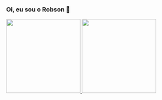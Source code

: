  ### Oi, eu sou o Robson 👋

<div>
  <a href="https://github.com/RobsonRsousa">
    <img height="200cm" src="https://github-readme-stats.vercel.app/api?username=RobsonRsousa&show_icons=true&theme=merko">
    <img height="200cm" src="https://github-readme-stats.vercel.app/api/top-langs/?username=Robsonrsousa&layout=compact">
</div>

<!--
**RobsonRsousa/RobsonRsousa** is a ✨ _special_ ✨ repository because its `README.md` (this file) appears on your GitHub profile.

Here are some ideas to get you started:

- 🔭 I’m currently working on ...
- 🌱 I’m currently learning ...
- 👯 I’m looking to collaborate on ...
- 🤔 I’m looking for help with ...
- 💬 Ask me about ...
- 📫 How to reach me: ...
- 😄 Pronouns: ...
- ⚡ Fun fact: ...
-->
